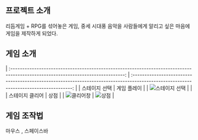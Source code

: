## 프로젝트 소개

리듬게임 + RPG를 섞어놓은 게임, 중세 시대풍 음악을 사람들에게 알리고 싶은 마음에 게임을 제작하게 되었다.</br>


## 게임 소개

| :------------------------------------------------------------------------------------------------------------------------------: | :-----------------------------------------------------------------------------------------------------------------------------------: |
|                                                     스테이지 선택                                                 |                                                        게임 플레이                                                        |
|       ![스테이지 선택](https://github.com/jy3026/Renaissance-rhythm/assets/89833446/22f556dd-3093-4263-bb13-d24e3b1f06ba)       |  |
|                                         스테이지 클리어                                         |                                            상점                                             |
| ![클리어창](https://github.com/jy3026/Renaissance-rhythm/assets/89833446/c55624ff-f7ec-43d6-9440-8daae0e5c15b) |   ![상점](https://github.com/jy3026/Renaissance-rhythm/assets/89833446/120cade1-9ebe-4e08-9ddf-0fdc456a8900)   |





## 게임 조작법
마우스 , 스페이스바
